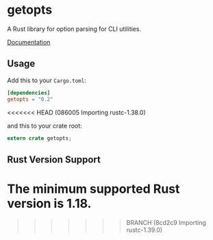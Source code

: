 getopts
===

A Rust library for option parsing for CLI utilities.

[Documentation](https://docs.rs/getopts)

## Usage

Add this to your `Cargo.toml`:

```toml
[dependencies]
getopts = "0.2"
```
<<<<<<< HEAD   (086005 Importing rustc-1.38.0)

and this to your crate root:

```rust
extern crate getopts;
```

## Rust Version Support

The minimum supported Rust version is 1.18.
=======
>>>>>>> BRANCH (8cd2c9 Importing rustc-1.39.0)
